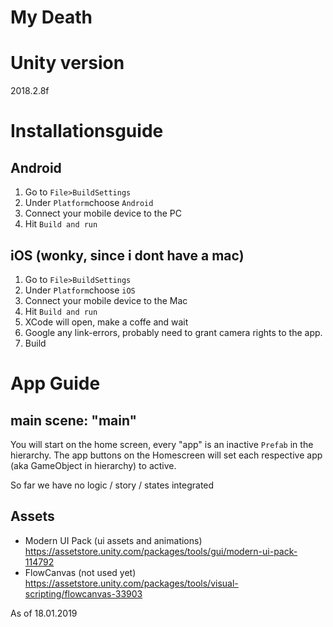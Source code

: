 # My Death

# Unity version
2018.2.8f

# Installationsguide
## Android
 1. Go to ``File>BuildSettings``
 2. Under ``Platform``choose ``Android``
 3. Connect your mobile device to the PC
 4. Hit ``Build and run``

## iOS (wonky, since i dont have a mac)
 1. Go to ``File>BuildSettings``
 2. Under ``Platform``choose ``iOS``
 3. Connect your mobile device to the Mac
 4. Hit ``Build and run``
 5. XCode will open, make a coffe and wait
 6. Google any link-errors, probably need to grant camera rights to the app.
 7. Build

# App Guide  
## main scene: "main"
You will start on the home screen, every "app" is an inactive ``Prefab`` in the hierarchy.
The app buttons on the Homescreen will set each respective app (aka GameObject in hierarchy) to active.

So far we have no logic / story / states integrated

## Assets
* Modern UI Pack (ui assets and animations) https://assetstore.unity.com/packages/tools/gui/modern-ui-pack-114792
* FlowCanvas (not used yet) https://assetstore.unity.com/packages/tools/visual-scripting/flowcanvas-33903


As of 18.01.2019
